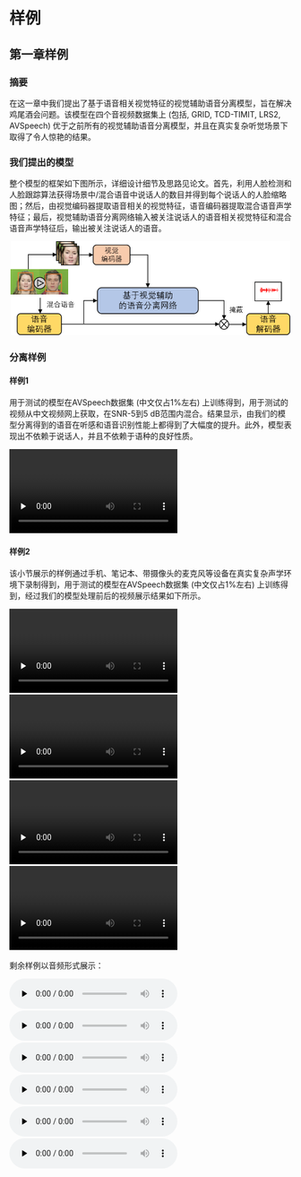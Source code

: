 # 样例

## 第一章样例

### 摘要

在这一章中我们提出了基于语音相关视觉特征的视觉辅助语音分离模型，旨在解决鸡尾酒会问题。该模型在四个音视频数据集上 (包括, GRID, TCD-TIMIT, LRS2, AVSpeech) 优于之前所有的视觉辅助语音分离模型，并且在真实复杂听觉场景下取得了令人惊艳的结果。

### 我们提出的模型

整个模型的框架如下图所示，详细设计细节及思路见论文。首先，利用人脸检测和人脸跟踪算法获得场景中/混合语音中说话人的数目并得到每个说话人的人脸缩略图；然后，由视觉编码器提取语音相关的视觉特征，语音编码器提取混合语音声学特征；最后，视觉辅助语音分离网络输入被关注说话人的语音相关视觉特征和混合语音声学特征后，输出被关注说话人的语音。


<div align=center><img width="500" src="./image/2-1.png" alt="Audio-visual speech separation networks"/></div>


### 分离样例

#### 样例1

用于测试的模型在AVSpeech数据集 (中文仅占1%左右) 上训练得到，用于测试的视频从中文视频网上获取，在SNR-5到5 dB范围内混合。结果显示，由我们的模型分离得到的语音在听感和语音识别性能上都得到了大幅度的提升。此外，模型表现出不依赖于说话人，并且不依赖于语种的良好性质。

<video id="01" controls="" preload="none">
<source id="wmv" src="./sample/first_chapter/sample1/001.wmv">
</video>

#### 样例2

该小节展示的样例通过手机、笔记本、带摄像头的麦克风等设备在真实复杂声学环境下录制得到，用于测试的模型在AVSpeech数据集 (中文仅占1%左右) 上训练得到，经过我们的模型处理前后的视频展示结果如下所示。

<video id="1_noisy" controls="" preload="none">
<source id="mp4" src="./sample/first_chapter/sample2/sample_1_noisy.mp4">
</video>

<video id="1_separated" controls="" preload="none">
<source id="mp4" src="./sample/first_chapter/sample2/sample_1_separated.mp4">
</video>

<video id="2_noisy" controls="" preload="none">
<source id="mp4" src="./sample/first_chapter/sample2/sample_2_noisy.mp4">
</video>

<video id="2_separated" controls="" preload="none">
<source id="mp4" src="./sample/first_chapter/sample2/sample_2_separated.mp4">
</video>

剩余样例以音频形式展示：

<audio id="1_noisy" controls="" preload="none">
<source id="wav" src="./sample/first_chapter/sample3/sample_1_noisy">
</audio>

<audio id="1_separated" controls="" preload="none">
<source id="wav" src="./sample/first_chapter/sample3/sample_1_separated">
</audio>

<audio id="2_noisy" controls="" preload="none">
<source id="wav" src="./sample/first_chapter/sample3/sample_2_noisy">
</audio>

<audio id="2_separated" controls="" preload="none">
<source id="wav" src="./sample/first_chapter/sample3/sample_2_separated">
</audio>

<audio id="3_noisy" controls="" preload="none">
<source id="wav" src="./sample/first_chapter/sample3/sample_3_noisy">
</audio>

<audio id="3_separated" controls="" preload="none">
<source id="wav" src="./sample/first_chapter/sample3/sample_3_separated">
</audio>

